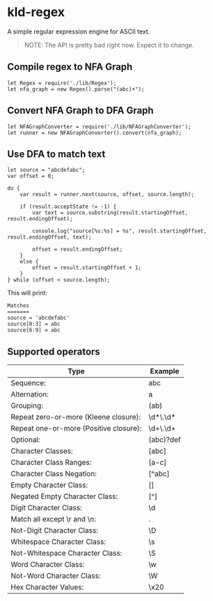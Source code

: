 # kld-regex

A simple regular expression engine for ASCII text.

> NOTE: The API is pretty bad right now. Expect it to change.

## Compile regex to NFA Graph

```
let Regex = require('./lib/Regex');
let nfa_graph = new Regex().parse("(abc)+");
```

## Convert NFA Graph to DFA Graph

```
let NFAGraphConverter = require('./lib/NFAGraphConverter');
let runner = new NFAGraphConverter().convert(nfa_graph);
```


## Use DFA to match text

```
let source = "abcdefabc";
var offset = 0;

do {
	var result = runner.next(source, offset, source.length);

	if (result.acceptState != -1) {
		var text = source.substring(result.startingOffset, result.endingOffset);

		console.log("source[%s:%s] = %s", result.startingOffset, result.endingOffset, text);

		offset = result.endingOffset;
	}
	else {
		offset = result.startingOffset + 1;
	}
} while (offset < source.length);
```

This will print:

```
Matches
=======
source = 'abcdefabc'
source[0:3] = abc
source[6:9] = abc
```

## Supported operators

| Type                                  | Example     |
|---------------------------------------|-------------|
| Sequence:                             | abc         |
| Alternation:                          | a|b|c       |
| Grouping:                             | (ab)|(cd)   |
| Repeat zero-or-more (Kleene closure): | \d\*\\.\d\* |
| Repeat one-or-more (Positive closure):| \d+\\.\d+   |
| Optional:                             | (abc)?def   |
| Character Classes:                    | [abc]       |
| Character Class Ranges:               | [a-c]       |
| Character Class Negation:             | [^abc]      |
| Empty Character Class:                | []          |
| Negated Empty Character Class:        | [^]         |
| Digit Character Class:                | \d          |
| Match all except \r and \n:           | .           |
| Not-Digit Character Class:            | \D          |
| Whitespace Character Class:           | \s          |
| Not-Whitespace Character Class:       | \S          |
| Word Character Class:                 | \w          |
| Not-Word Character Class:             | \W          |
| Hex Character Values:                 | \x20        |